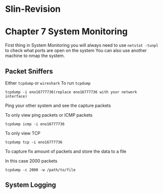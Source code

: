 # Slin-Revision
# Chapter 7 System Monitoring

First thing in System Monitoring you will always need to use `netstat -tunpl` to check what ports are open on the system
You can also use another machine to nmap the system.

## Packet Sniffers
Either `tcpdump` or `wireshark`
To run `tcpdump` 
```
tcpdump -i eno16777736(replace eno16777736 with your network interface)
```
Ping your other system and see the capture packets

To only view ping packets or ICMP packets
```
tcpdump icmp -i eno16777736
```
To only view TCP
```
tcpdump tcp -i eno16777736
```
To capture fix amount of packets and store the data to a file

In this case 2000 packets
```
tcpdump -c 2000 -w /path/to/file
```
## System Logging

